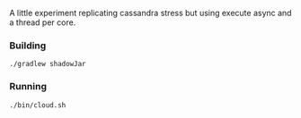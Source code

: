 A little experiment replicating cassandra stress but 
using execute async and a thread per core.

### Building

```
./gradlew shadowJar
```

### Running

```
./bin/cloud.sh
```